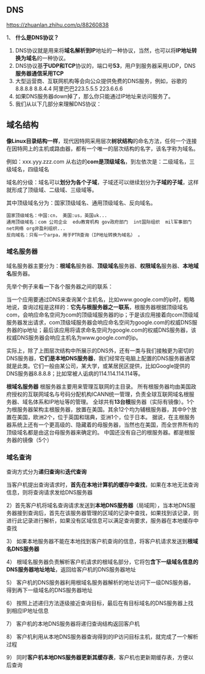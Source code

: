 ## DNS

https://zhuanlan.zhihu.com/p/88260838



1、 **什么是DNS协议？**

1. DNS协议就是用来将**域名解析到IP**地址的一种协议，当然，也可以将**IP地址转换为域名**的一种协议。
2. DNS协议基**于UDP和TCP**协议的，端口号**53**，用户到服务器采用UDP，DNS**服务器通信采用TCP**
3. 大型运营商、互联网机构等会向公众提供免费的DNS服务，例如，谷歌的8.8.8.8 8.8.4.4 阿里巴巴223.5.5.5 223.6.6.6
4. 如果DNS服务器down掉了，那么你只能通过IP地址来访问服务了。
5. 我们从以下几部分来理解DNS协议：







## 域名结构

**像Linux目录结构一样**，现代因特网采用层次**树状结构**的命名方法，任何一个连接在因特网上的主机或路由器，都有一个唯一的层次结构的名字，该名字称为域名。

例如：xxx.yyy.zzz.com
从右边的**com是顶级域名**，到左依次是：二级域名，三级域名，四级域名

域名的分级：域名可以**划分为各个子域**，子域还可以继续划分为**子域的子域**，这样就形成了顶级域、二级域、三级域等。

其中顶级域名分为：国家顶级域名、通用顶级域名、反向域名。

```
国家顶级域名：中国:cn， 美国:us，英国uk...
通用顶级域名：com 公司企业  edu教育机构 gov政府部门  int国际组织  mil军事部门  net网络 org非盈利组织...
反向域名：只有一个arpa，用于PTR查询（IP地址转换为域名） 。 
```

### 域名服务器

域名服务器主要分为：**根域名**服务器、**顶级域名**服务器、**权限域名**服务器、**本地域名**服务器。

先举个例子来看一下各个服务器之间的联系：

当一个应用要通过DNS来查询某个主机名，比如www.google.com的ip时，粗略地说，查询过程是这样的：**它先与根服务器之一联系**，根服务器根据顶级域名com，会响应命名空间为com的顶级域服务器的ip；于是该应用接着向com顶级域服务器发出请求，com顶级域服务器会响应命名空间为google.com的权威DNS服务器的ip地址；最后该应用将请求命名空间为google.com的权威DNS服务器，该权威DNS服务器会响应主机名为www.google.com的ip。

实际上，除了上图层次结构中所展示的DNS外，还有一类与我们接触更为密切的DNS服务器，**它们是本地DNS服务器**，我们经常在电脑上配置的DNS服务器通常就是此类。它们一般由某公司，某大学，或某居民区提供，比如Google提供的DNS服务器8.8.8.8；比如常被人诟病的114.114.114.114等。



**根域名服务器**
根服务器主要用来管理互联网的主目录。
所有根服务器均由美国政府授权的互联网域名与号码分配机构ICANN统一管理，负责全球互联网域名根服务器、域名体系和IP地址等的管理。
全球共有**13台根**服务器（实际有镜像）。1个为根服务器架构主根服务器，放置在美国。其余12个均为辅根服务器，其中9个放置在美国，欧洲2个，位于英国和瑞典，亚洲1个，位于日本。 据说，在主根服务器系统上还有一个更高级的、隐藏着的母服务器，当然也在美国，而全世界所有的顶级域名都是由这台母服务器来确定的。
中国还没有自己的根服务器。都是根服务器的镜像（5个）



### 域名查询

查询方式分为**递归查询**和**迭代查询**



当客户机提出查询请求时，**首先在本地计算机的缓存中查找**，如果在本地无法查询信息，则将查询请求发给DNS服务器

2）首先客户机将域名查询请求发送到**本地DNS服务器**（局域网），当本地DNS服务器接到查询后，首先在该服务器管理的区域的记录中查找，如果找到该记录，则进行此记录进行解析，如果没有区域信息可以满足查询要求，服务器在本地缓存中查找

3） 如果本地服务器不能在本地找到客户机查询的信息，将客户机请求发送到**根域名DNS服务器**

4） 根域名服务器负责解析客户机请求的根域名部分，它将包**含下一级域名信息的DNS服务器地址地址**，返回给客户机的DNS服务器地址

5） 客户机的DNS服务器利用根域名服务器解析的地址访问下一级DNS服务器，得到再下一级域名的DNS服务器地址

6） 按照上述递归方法逐级接近查询目标，最后在有目标域名的DNS服务器上找到相应IP地址信息

7） 客户机的本地DNS服务器将递归查询结构返回客户机

8） 客户机利用从本地DNS服务器查询得到的IP访问目标主机，就完成了一个解析过程

9） 同时**客户机本地DNS服务器更新其缓存表**，客户机也更新期缓存表，方便以后查询

